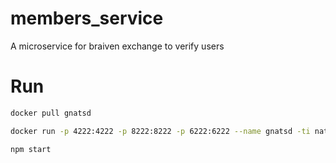 # members_service

A microservice for braiven exchange to verify users

# Run

```bash
docker pull gnatsd

docker run -p 4222:4222 -p 8222:8222 -p 6222:6222 --name gnatsd -ti nats:latest

npm start
```
